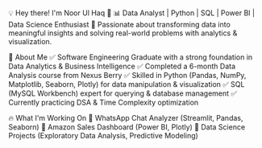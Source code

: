 💡 Hey there! I'm Noor Ul Haq 👋
📊 Data Analyst | Python | SQL | Power BI | Data Science Enthusiast
🚀 Passionate about transforming data into meaningful insights and solving real-world problems with analytics & visualization.

🔹 About Me
✅ Software Engineering Graduate with a strong foundation in Data Analytics & Business Intelligence
✅ Completed a 6-month Data Analysis course from Nexus Berry
✅ Skilled in Python (Pandas, NumPy, Matplotlib, Seaborn, Plotly) for data manipulation & visualization
✅ SQL (MySQL Workbench) expert for querying & database management
✅ Currently practicing DSA & Time Complexity optimization

🔥 What I'm Working On
🔹 WhatsApp Chat Analyzer (Streamlit, Pandas, Seaborn)
🔹 Amazon Sales Dashboard (Power BI, Plotly)
🔹 Data Science Projects (Exploratory Data Analysis, Predictive Modeling)
